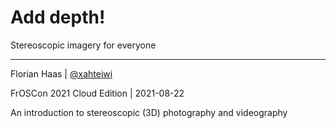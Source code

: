 # Add depth!
Stereoscopic imagery for everyone

* * *

Florian Haas | [@xahteiwi](https://twitter.com/xahteiwi)

FrOSCon 2021 Cloud Edition | 2021-08-22

<!-- Note -->
An introduction to stereoscopic (3D) photography and videography
